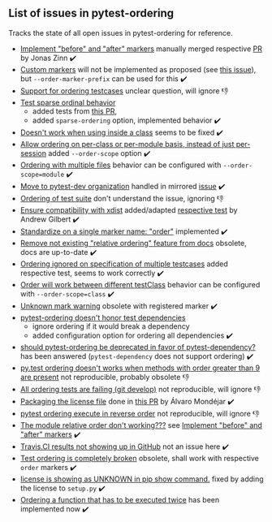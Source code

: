List of issues in pytest-ordering
---------------------------------

Tracks the state of all open issues in pytest-ordering for reference.

- [Implement "before" and "after" markers](https://github.com/ftobia/pytest-ordering/issues/6)
  manually merged respective [PR](https://github.com/ftobia/pytest-ordering/pull/37)
  by Jonas Zinn :heavy_check_mark:
- [Custom markers](https://github.com/ftobia/pytest-ordering/issues/10)
  will not be implemented as proposed (see [this issue](https://github.com/ftobia/pytest-ordering/issues/38)),
  but `--order-marker-prefix` can be used for this :heavy_check_mark:
- [Support for ordering testcases](https://github.com/ftobia/pytest-ordering/issues/12)
  unclear question, will ignore :-1:
- [Test sparse ordinal behavior](https://github.com/ftobia/pytest-ordering/issues/14)
  - added tests from [this PR](https://github.com/ftobia/pytest-ordering/pull/29),
  - added `sparse-ordering` option, implemented behavior :heavy_check_mark:
- [Doesn't work when using inside a class](https://github.com/ftobia/pytest-ordering/issues/18)
  seems to be fixed :heavy_check_mark:
- [Allow ordering on per-class or per-module basis, instead of just per-session](https://github.com/ftobia/pytest-ordering/issues/20)
  added `--order-scope` option :heavy_check_mark:
- [Ordering with multiple files](https://github.com/ftobia/pytest-ordering/issues/25)
  behavior can be configured with `--order-scope=module` :heavy_check_mark:
- [Move to pytest-dev organization](https://github.com/ftobia/pytest-ordering/issues/32)
  handled in mirrored [issue](https://github.com/pytest-dev/pytest-order/issues/4) :heavy_check_mark:
- [Ordering of test suite](https://github.com/ftobia/pytest-ordering/issues/33)
  don't understand the issue, ignoring :-1:
- [Ensure compatibility with xdist](https://github.com/ftobia/pytest-ordering/issues/36)
  added/adapted [respective test](https://github.com/ftobia/pytest-ordering/pull/52) by Andrew Gilbert :heavy_check_mark:
- [Standardize on a single marker name: "order"](https://github.com/ftobia/pytest-ordering/issues/38)
  implemented :heavy_check_mark:
- [Remove not existing "relative ordering" feature from docs](https://github.com/ftobia/pytest-ordering/issues/39)
  obsolete, docs are up-to-date :heavy_check_mark:
- [Ordering ignored on specification of multiple testcases](https://github.com/ftobia/pytest-ordering/issues/42)
  added respective test, seems to work correctly :heavy_check_mark:
- [Order will work between different testClass](https://github.com/ftobia/pytest-ordering/issues/53)
  behavior can be configured with `--order-scope=class` :heavy_check_mark:
- [Unknown mark warning](https://github.com/ftobia/pytest-ordering/issues/57)
  obsolete with registered marker :heavy_check_mark:
- [pytest-ordering doesn't honor test dependencies](https://github.com/ftobia/pytest-ordering/issues/58)
  - ignore ordering if it would break a dependency
  - added configuration option for ordering all dependencies :heavy_check_mark:
- [should pytest-ordering be deprecated in favor of pytest-dependency?](https://github.com/ftobia/pytest-ordering/issues/59)
  has been answered (`pytest-dependency` does not support ordering) :heavy_check_mark:
- [py.test ordering doesn't works when methods with order greater than 9 are present](https://github.com/ftobia/pytest-ordering/issues/61)
  not reproducible, probably obsolete :-1:
- [All ordering tests are failing (git develop)](https://github.com/ftobia/pytest-ordering/issues/62)
  not reproducible, will ignore :-1:
- [Packaging the license file](https://github.com/ftobia/pytest-ordering/issues/63)
  done in [this PR](https://github.com/ftobia/pytest-ordering/pull/68)
  by Álvaro Mondéjar :heavy_check_mark:
- [pytest ordering execute in reverse order](https://github.com/ftobia/pytest-ordering/issues/64)
  not reproducible, will ignore :-1:
- [The module relative order don't working???](https://github.com/ftobia/pytest-ordering/issues/65)
  see [Implement "before" and "after" markers](https://github.com/ftobia/pytest-ordering/issues/6) :heavy_check_mark:
- [Travis.CI results not showing up in GitHub](https://github.com/ftobia/pytest-ordering/issues/70)
  not an issue here :heavy_check_mark:
- [Test ordering is completely broken](https://github.com/ftobia/pytest-ordering/issues/73)
  obsolete, shall work with respective `order` markers :heavy_check_mark:
- [license is showing as UNKNOWN in pip show command.](https://github.com/ftobia/pytest-ordering/issues/75)
  fixed by adding the license to `setup.py` :heavy_check_mark:
- [Ordering a function that has to be executed twice](https://github.com/ftobia/pytest-ordering/issues/80)
  has been implemented now :heavy_check_mark:

